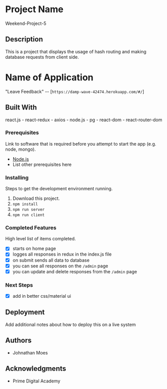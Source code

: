 # Project Name

Weekend-Project-5

## Description

This is a project that displays the usage of hash routing and making database requests from client side.

# Name of Application

"Leave Feedback" -- [`https://damp-wave-42474.herokuapp.com/#/`]

## Built With

react.js - react-redux - axios - node.js - pg - react-dom - react-router-dom

### Prerequisites

Link to software that is required before you attempt to start the app (e.g. node, mongo).

- [Node.js](https://nodejs.org/en/)
- List other prerequisites here


### Installing

Steps to get the development environment running.

1. Download this project.
2. `npm install`
3. `npm run server`
4. `npm run client`

### Completed Features

High level list of items completed.

- [x] starts on home page
- [x] logges all responses in redux in the index.js file
- [x] on submit sends all data to database
- [x] you can see all responses on the `/admin` page
- [x] you can update and delete responses from the `/admin` page

### Next Steps

- [x] add in better css/material ui

## Deployment

Add additional notes about how to deploy this on a live system

## Authors

* Johnathan Moes


## Acknowledgments

* Prime Digital Academy
